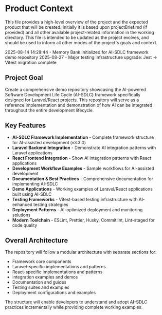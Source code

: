 # Product Context

This file provides a high-level overview of the project and the expected product that will be created. Initially it is based upon projectBrief.md (if provided) and all other available project-related information in the working directory. This file is intended to be updated as the project evolves, and should be used to inform all other modes of the project's goals and context.

2025-08-14 14:28:44 - Memory Bank initialized for AI-SDLC framework demo repository
2025-08-27 - Major testing infrastructure upgrade: Jest → Vitest migration complete

## Project Goal

Create a comprehensive demo repository showcasing the AI-powered Software Development Life Cycle (AI-SDLC) framework specifically designed for Laravel/React projects. This repository will serve as a reference implementation and demonstration of how AI can be integrated throughout the entire development lifecycle.

## Key Features

- **AI-SDLC Framework Implementation** - Complete framework structure for AI-assisted development (v3.3.0)
- **Laravel Backend Integration** - Demonstrate AI integration patterns with Laravel applications
- **React Frontend Integration** - Show AI integration patterns with React applications
- **Development Workflow Examples** - Sample workflows for AI-assisted development
- **Documentation & Best Practices** - Comprehensive documentation for implementing AI-SDLC
- **Demo Applications** - Working examples of Laravel/React applications built using AI-SDLC
- **Testing Frameworks** - Vitest-based testing infrastructure with AI-enhanced testing strategies
- **Deployment Patterns** - AI-optimized deployment and monitoring solutions
- **Modern Toolchain** - ESLint, Prettier, Husky, Commitlint, Lint-staged for code quality

## Overall Architecture

The repository will follow a modular architecture with separate sections for:

- Framework core components
- Laravel-specific implementations and patterns
- React-specific implementations and patterns
- Integration examples and demos
- Documentation and guides
- Testing suites and examples
- Deployment configurations and examples

The structure will enable developers to understand and adopt AI-SDLC practices incrementally while providing complete working examples.
